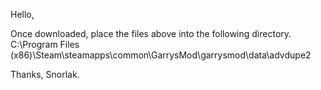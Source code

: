 Hello,

Once downloaded, place the files above into the following directory.                        
C:\Program Files (x86)\Steam\steamapps\common\GarrysMod\garrysmod\data\advdupe2

Thanks,
Snorlak.
